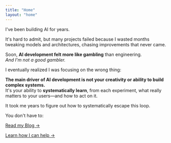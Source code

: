 ```yaml
---
title: "Home"
layout: "home"
---
```


I've been building AI for years.

It's hard to admit, but many projects failed because I wasted months tweaking models and architectures, chasing improvements that never came.

Soon, **AI development felt more like gambling** than engineering.  
_And I'm not a good gambler._

I eventually realized I was focusing on the wrong thing:

**The main driver of AI development is not your creativity or ability to build complex systems.**  
It's your ability to **systematically learn**, from each experiment, what really matters to your users—and how to act on it.

It took me years to figure out how to systematically escape this loop.

You don't have to:

[Read my Blog →](./articles/)

[Learn how I can help →](./work-with-me)

